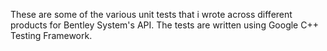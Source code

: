 These are some of the various unit tests that i wrote across different products for Bentley System's API. The tests are written using Google C++ Testing Framework.
